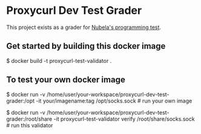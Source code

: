 # Proxycurl Dev Test Grader

This project exists as a grader for [Nubela's programming test](https://giki.wiki/@nubela/Startup-Life/dev-test).

## Get started by building this docker image

$ docker build -t proxycurl-test-validator .

## To test your own docker image

$ docker run -v /home/user/your-workspace/proxycurl-dev-test-grader:/opt -it your/imagename:tag /opt/socks.sock # run your own image

$ docker run -v /home/user/your-workspace/proxycurl-dev-test-grader:/root/share -it proxycurl-test-validator verify /root/share/socks.sock # run this validator